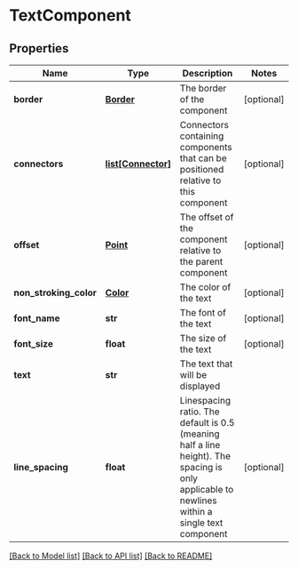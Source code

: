 # TextComponent

## Properties
Name | Type | Description | Notes
------------ | ------------- | ------------- | -------------
**border** | [**Border**](Border.md) | The border of the component | [optional] 
**connectors** | [**list[Connector]**](Connector.md) | Connectors containing components that can be positioned relative to this component | [optional] 
**offset** | [**Point**](Point.md) | The offset of the component relative to the parent component | [optional] 
**non_stroking_color** | [**Color**](Color.md) | The color of the text | [optional] 
**font_name** | **str** | The font of the text | [optional] 
**font_size** | **float** | The size of the text | [optional] 
**text** | **str** | The text that will be displayed | 
**line_spacing** | **float** | Linespacing ratio. The default is 0.5 (meaning half a line height). The spacing is only applicable to newlines within a single text component | [optional] 

[[Back to Model list]](../README.md#documentation-for-models) [[Back to API list]](../README.md#documentation-for-api-endpoints) [[Back to README]](../README.md)


